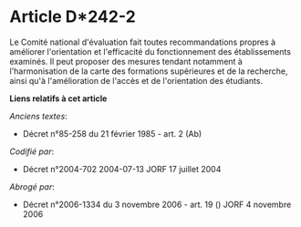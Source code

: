 # Article D*242-2

Le Comité national d'évaluation fait toutes recommandations propres à améliorer l'orientation et l'efficacité du
fonctionnement des établissements examinés. Il peut proposer des mesures tendant notamment à l'harmonisation de la carte des
formations supérieures et de la recherche, ainsi qu'à l'amélioration de l'accès et de l'orientation des étudiants.

**Liens relatifs à cet article**

_Anciens textes_:

  - Décret n°85-258 du 21 février 1985 - art. 2 (Ab)

_Codifié par_:

  - Décret n°2004-702 2004-07-13 JORF 17 juillet 2004

_Abrogé par_:

  - Décret n°2006-1334 du 3 novembre 2006 - art. 19 () JORF 4 novembre 2006
